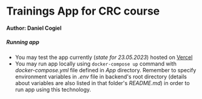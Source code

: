 # Trainings App for CRC course
**Author: Daniel Cogiel**

##### Running app

- You may test the app currently (*state for 23.05.2023*) hosted on [Vercel](https://trainings-test1.vercel.app/login)
- You may run app locally using `docker-compose up` command with *docker-compose.yml* file defined in *App* directory. Remember to specify environment variables in *.env* file in backend's root directory (details about variables are also listed in that folder's *README.md*) in order to run app using this technology.